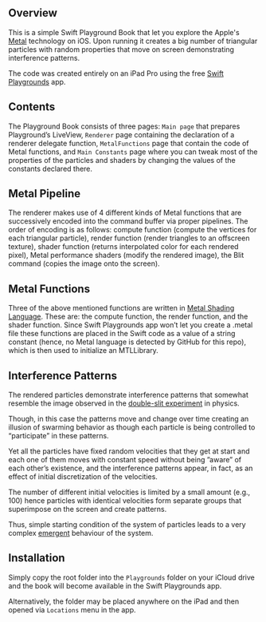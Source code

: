 ## Overview
This is a simple Swift Playground Book that let you explore the Apple's [Metal](https://developer.apple.com/metal/) technology on iOS.
Upon running it creates a big number of triangular particles with random properties that move on screen demonstrating interference patterns.

The code was created entirely on an iPad Pro using the free [Swift Playgrounds](https://apps.apple.com/ru/app/swift-playgrounds/id908519492?l=en) app.

## Contents
The Playground Book consists of three pages: `Main page` that prepares Playground’s LiveView, `Renderer` page containing the declaration of a renderer delegate function, `MetalFunctions` page that contain the code of Metal functions, and `Main Constants` page where you can tweak most of the properties of the particles and shaders by changing the values of the constants declared there.

## Metal Pipeline
The renderer makes use of 4 different kinds of Metal functions that are successively encoded into the command buffer via proper pipelines. The order of encoding is as follows: compute function (compute the vertices for each triangular particle), render function (render triangles to an offscreen texture), shader function (returns interpolated color for each rendered pixel), Metal performance shaders (modify the rendered image), the Blit command (copies the image onto the screen).

## Metal Functions
Three of the above mentioned functions are written in [Metal Shading Language](https://developer.apple.com/metal/Metal-Shading-Language-Specification.pdf). These are: the compute function, the render function, and the shader function. Since Swift Playgrounds app won’t let you create a .metal file these functions are placed in the Swift code as a value of a string constant (hence, no Metal language is detected by GitHub for this repo), which is then used to initialize an MTLLibrary.

## Interference Patterns
The rendered particles demonstrate interference patterns that somewhat resemble the image observed in the [double-slit experiment](https://en.m.wikipedia.org/wiki/Double-slit_experiment#/media/File%3AWave-particle_duality.gif) in physics. 

Though, in this case the patterns move and change over time creating an illusion of swarming behavior as though each particle is being controlled to “participate” in these patterns. 

Yet all the particles have fixed random velocities that they get at start and each one of them moves with constant speed without being ”aware” of each other’s existence, and the interference patterns appear, in fact, as an effect of initial discretization of the velocities. 

The number of different initial velocities is limited by a small amount (e.g., 100) hence particles with identical velocities form separate groups that superimpose on the screen and create patterns. 

Thus, simple starting condition of the system of particles leads to a very complex [emergent](https://en.m.wikipedia.org/wiki/Emergence) behaviour of the system.

## Installation
Simply copy the root folder into the `Playgrounds` folder on your iCloud drive and the book will become available in the Swift Playgrounds app.

Alternatively, the folder may be placed anywhere on the iPad and then opened via `Locations` menu in the app.
